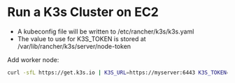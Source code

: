 # Run a K3s Cluster on EC2

- A kubeconfig file will be written to /etc/rancher/k3s/k3s.yaml
- The value to use for K3S_TOKEN is stored at /var/lib/rancher/k3s/server/node-token

Add worker node:

```bash
curl -sfL https://get.k3s.io | K3S_URL=https://myserver:6443 K3S_TOKEN=mynodetoken sh -
```
